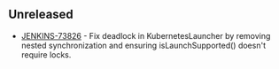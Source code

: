 ## Unreleased

* [JENKINS-73826](https://issues.jenkins.io/browse/JENKINS-73826) - Fix deadlock in KubernetesLauncher by removing nested synchronization and ensuring isLaunchSupported() doesn't require locks.